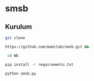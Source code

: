 # smsb

## Kurulum

```sh
git clone

https://github.com/mamitab/smsb.git &&

 cd Wb

pip install -r requirements.txt

python smsb.py
